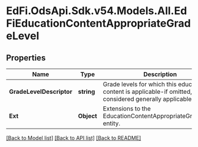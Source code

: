 # EdFi.OdsApi.Sdk.v54.Models.All.EdFiEducationContentAppropriateGradeLevel

## Properties

Name | Type | Description | Notes
------------ | ------------- | ------------- | -------------
**GradeLevelDescriptor** | **string** | Grade levels for which this education content is applicable-if omitted, considered generally applicable. | 
**Ext** | **Object** | Extensions to the EducationContentAppropriateGradeLevel entity. | [optional] 

[[Back to Model list]](../README.md#documentation-for-models) [[Back to API list]](../README.md#documentation-for-api-endpoints) [[Back to README]](../README.md)

